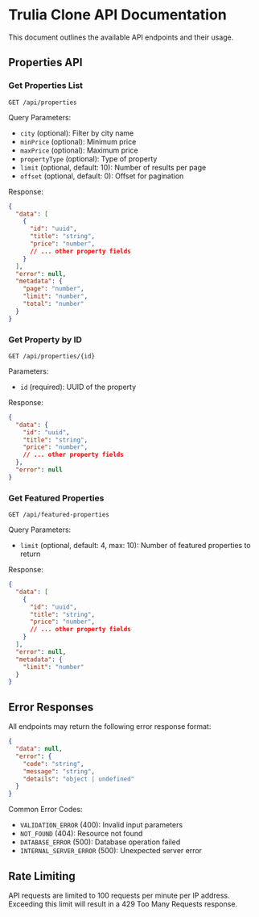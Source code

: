 # Trulia Clone API Documentation

This document outlines the available API endpoints and their usage.

## Properties API

### Get Properties List

```http
GET /api/properties
```

Query Parameters:
- `city` (optional): Filter by city name
- `minPrice` (optional): Minimum price
- `maxPrice` (optional): Maximum price
- `propertyType` (optional): Type of property
- `limit` (optional, default: 10): Number of results per page
- `offset` (optional, default: 0): Offset for pagination

Response:
```json
{
  "data": [
    {
      "id": "uuid",
      "title": "string",
      "price": "number",
      // ... other property fields
    }
  ],
  "error": null,
  "metadata": {
    "page": "number",
    "limit": "number",
    "total": "number"
  }
}
```

### Get Property by ID

```http
GET /api/properties/{id}
```

Parameters:
- `id` (required): UUID of the property

Response:
```json
{
  "data": {
    "id": "uuid",
    "title": "string",
    "price": "number",
    // ... other property fields
  },
  "error": null
}
```

### Get Featured Properties

```http
GET /api/featured-properties
```

Query Parameters:
- `limit` (optional, default: 4, max: 10): Number of featured properties to return

Response:
```json
{
  "data": [
    {
      "id": "uuid",
      "title": "string",
      "price": "number",
      // ... other property fields
    }
  ],
  "error": null,
  "metadata": {
    "limit": "number"
  }
}
```

## Error Responses

All endpoints may return the following error response format:

```json
{
  "data": null,
  "error": {
    "code": "string",
    "message": "string",
    "details": "object | undefined"
  }
}
```

Common Error Codes:
- `VALIDATION_ERROR` (400): Invalid input parameters
- `NOT_FOUND` (404): Resource not found
- `DATABASE_ERROR` (500): Database operation failed
- `INTERNAL_SERVER_ERROR` (500): Unexpected server error

## Rate Limiting

API requests are limited to 100 requests per minute per IP address. Exceeding this limit will result in a 429 Too Many Requests response.
